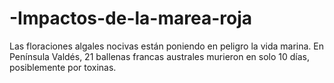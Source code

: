 # -Impactos-de-la-marea-roja
Las floraciones algales nocivas están poniendo en peligro la vida marina. En Península Valdés, 21 ballenas francas australes murieron en solo 10 días, posiblemente por toxinas. 
